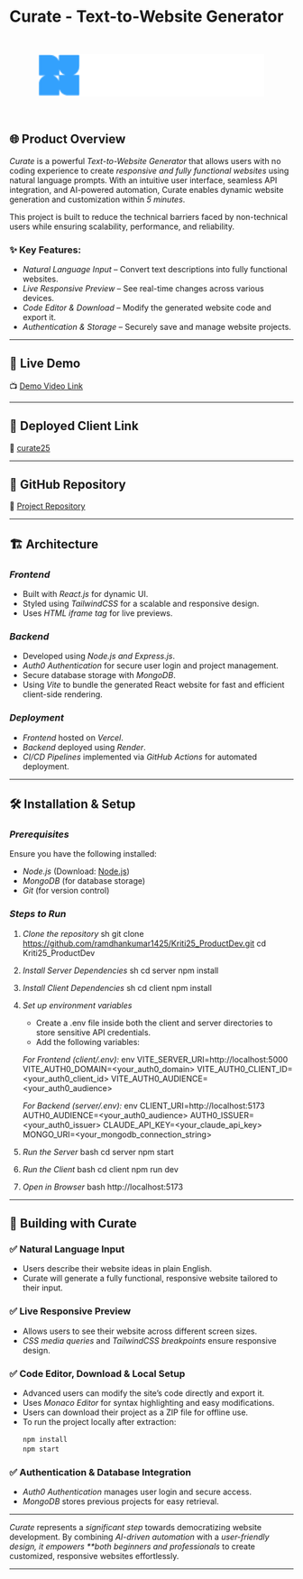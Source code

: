 # Curate - Text-to-Website Generator

<br />
<p align="center">
  <img src="client/public/images/logo-text.png" alt="Curate Logo" width="400"/>
</p>
<br />

## 🌐 Product Overview

_Curate_ is a powerful _Text-to-Website Generator_ that allows users with no coding experience to create _responsive and fully functional websites_ using natural language prompts.
With an intuitive user interface, seamless API integration, and AI-powered automation, Curate enables dynamic website generation and customization within _5 minutes_.

This project is built to reduce the technical barriers faced by non-technical users while ensuring scalability, performance, and reliability.

### ✨ Key Features:

-   _Natural Language Input_ – Convert text descriptions into fully functional websites.
-   _Live Responsive Preview_ – See real-time changes across various devices.
-   _Code Editor & Download_ – Modify the generated website code and export it.
-   _Authentication & Storage_ – Securely save and manage website projects.

---

## 🚀 Live Demo

📺 [Demo Video Link](https://drive.google.com/file/d/1CjHo5Weh7G0gfPRnZY0XQ4LUUxCA_SRz/view?usp=sharing)

 ---

## 🔗 Deployed Client Link

🔗 [curate25](https://curate2025.vercel.app/)

---

## 🔗 GitHub Repository

🔗 [Project Repository](https://github.com/ramdhankumar1425/Curate25)

---

## 🏗️ Architecture

### _Frontend_

-   Built with _React.js_ for dynamic UI.
-   Styled using _TailwindCSS_ for a scalable and responsive design.
-   Uses _HTML iframe tag_ for live previews.

### _Backend_

-   Developed using _Node.js and Express.js_.
-   _Auth0 Authentication_ for secure user login and project management.
-   Secure database storage with _MongoDB_.
-   Using _Vite_ to bundle the generated React website for fast and efficient client-side rendering.

### _Deployment_

-   _Frontend_ hosted on _Vercel_.
-   _Backend_ deployed using _Render_.
-   _CI/CD Pipelines_ implemented via _GitHub Actions_ for automated deployment.

---

## 🛠️ Installation & Setup

### _Prerequisites_

Ensure you have the following installed:

-   _Node.js_ (Download: [Node.js](https://nodejs.org/))
-   _MongoDB_ (for database storage)
-   _Git_ (for version control)

### _Steps to Run_

1. _Clone the repository_
   sh
   git clone https://github.com/ramdhankumar1425/Kriti25_ProductDev.git
   cd Kriti25_ProductDev

2. _Install Server Dependencies_
   sh
   cd server
   npm install
3. _Install Client Dependencies_
   sh
   cd client
   npm install

4. _Set up environment variables_

    - Create a .env file inside both the client and server directories to store sensitive API credentials.
    - Add the following variables:

    _For Frontend (client/.env):_
    env
    VITE_SERVER_URI=http://localhost:5000
    VITE_AUTH0_DOMAIN=<your_auth0_domain>
    VITE_AUTH0_CLIENT_ID=<your_auth0_client_id>
    VITE_AUTH0_AUDIENCE=<your_auth0_audience>

    _For Backend (server/.env):_
    env
    CLIENT_URI=http://localhost:5173
    AUTH0_AUDIENCE=<your_auth0_audience>
    AUTH0_ISSUER=<your_auth0_issuer>
    CLAUDE_API_KEY=<your_claude_api_key>
    MONGO_URI=<your_mongodb_connection_string>

5. _Run the Server_
   bash
   cd server
   npm start
6. _Run the Client_
   bash
   cd client
   npm run dev

7. _Open in Browser_
   bash
   http://localhost:5173

---

## 🔧 Building with Curate

### ✅ Natural Language Input

-   Users describe their website ideas in plain English.
-   Curate will generate a fully functional, responsive website tailored to their input.
<!--- *Claude API* processes the input to generate structured website content.-->

### ✅ Live Responsive Preview

-   Allows users to see their website across different screen sizes.
-   _CSS media queries_ and _TailwindCSS breakpoints_ ensure responsive design.

<!--### ✅ Drag & Drop Customization
- Users can easily modify their website layout using an intuitive drag-and-drop builder.
- Components such as text, images, buttons, and sections can be repositioned seamlessly.
- Ensures flexibility without needing to write code. -->

### ✅ Code Editor, Download & Local Setup

-   Advanced users can modify the site’s code directly and export it.
-   Uses _Monaco Editor_ for syntax highlighting and easy modifications.
-   Users can download their project as a ZIP file for offline use.
-   To run the project locally after extraction:
    ```sh
    npm install
    npm start
    ```

### ✅ Authentication & Database Integration

-   _Auth0 Authentication_ manages user login and secure access.
-   _MongoDB_ stores previous projects for easy retrieval.

---

_Curate_ represents a _significant step_ towards democratizing website development. By combining _AI-driven automation_ with a _user-friendly design, it empowers \*\*both beginners and professionals_ to create customized, responsive websites effortlessly.

---
